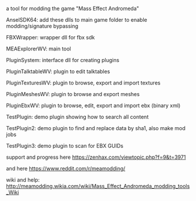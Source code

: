 a tool for modding the game "Mass Effect Andromeda"


AnselSDK64: add these dlls to main game folder to enable modding/signature bypassing

FBXWrapper: wrapper dll for fbx sdk

MEAExplorerWV: main tool

PluginSystem: interface dll for creating plugins

PluginTalktableWV: plugin to edit talktables

PluginTexturesWV: plugin to browse, export and import textures

PluginMeshesWV: plugin to browse and export meshes

PluginEbxWV: plugin to browse, edit, export and import ebx (binary xml)

TestPlugin: demo plugin showing how to search all content

TestPlugin2: demo plugin to find and replace data by sha1, also make mod jobs

TestPlugin3: demo plugin to scan for EBX GUIDs


support and progress here https://zenhax.com/viewtopic.php?f=9&t=3971 

and here https://www.reddit.com/r/meamodding/

wiki and help: http://meamodding.wikia.com/wiki/Mass_Effect_Andromeda_modding_tools_Wiki
